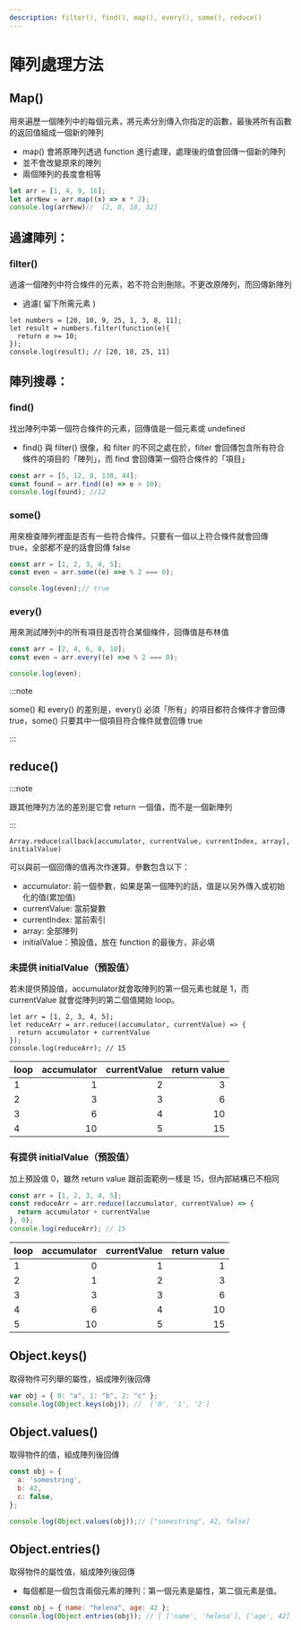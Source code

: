 ```yaml
---
description: filter(), find(), map(), every(), some(), reduce()
---
```


# 陣列處理方法

## Map()
用來遍歷一個陣列中的每個元素，將元素分別傳入你指定的函數，最後將所有函數的返回值組成一個新的陣列

* map() 會將原陣列透過 function 進行處理，處理後的值會回傳一個新的陣列
* 並不會改變原來的陣列
* 兩個陣列的長度會相等

```js
let arr = [1, 4, 9, 16];
let arrNew = arr.map((x) => x * 2);
console.log(arrNew)//  [2, 8, 18, 32]
```

## 過濾陣列：
### filter()
過濾一個陣列中符合條件的元素，若不符合則刪除。不更改原陣列，而回傳新陣列
* 過濾( 留下所需元素 )
```
let numbers = [20, 10, 9, 25, 1, 3, 8, 11]; 
let result = numbers.filter(function(e){ 
  return e >= 10; 
}); 
console.log(result); // [20, 10, 25, 11]
```
## 陣列搜尋：
### find()
找出陣列中第一個符合條件的元素，回傳值是一個元素或 undefined
* find() 與 filter() 很像，和 filter 的不同之處在於，filter 會回傳包含所有符合條件的項目的「陣列」，而 find 會回傳第一個符合條件的「項目」

```js
const arr = [5, 12, 8, 130, 44];
const found = arr.find((e) => e > 10);
console.log(found); //12
```

### some()
用來檢查陣列裡面是否有一些符合條件。只要有一個以上符合條件就會回傳 true，全部都不是的話會回傳 false
```js
const arr = [1, 2, 3, 4, 5];
const even = arr.some((e) =>e % 2 === 0);

console.log(even);// true
```

### every()
用來測試陣列中的所有項目是否符合某個條件，回傳值是布林值
```js
const arr = [2, 4, 6, 8, 10];
const even = arr.every((e) =>e % 2 === 0);

console.log(even);
```
:::note

some() 和 every() 的差別是，every() 必須「所有」的項目都符合條件才會回傳 true，some() 只要其中一個項目符合條件就會回傳 true

:::

## reduce()
:::note

跟其他陣列方法的差別是它會 return 一個值，而不是一個新陣列

:::
```
Array.reduce(callback[accumulator, currentValue, currentIndex, array], initialValue)

```
可以與前一個回傳的值再次作運算。參數包含以下：
* accumulator: 前一個參數，如果是第一個陣列的話，值是以另外傳入或初始化的值(累加值)
* currentValue: 當前變數
* currentIndex: 當前索引
* array: 全部陣列
* initialValue：預設值，放在 function 的最後方，非必填


### 未提供 initialValue（預設值）
若未提供預設值，accumulator就會取陣列的第一個元素也就是 1，而 currentValue 就會從陣列的第二個值開始 loop。
```
let arr = [1, 2, 3, 4, 5];
let reduceArr = arr.reduce((accumulator, currentValue) => {
  return accumulator + currentValue
});
console.log(reduceArr); // 15
```

| loop | accumulator | currentValue | return value |
| :---- | ----: | ----: | ----: |
| 1 | 1 | 2 | 3 |
| 2 | 3 | 3 | 6 |
| 3 | 6 | 4 | 10 |
| 4 | 10 | 5 | 15 |

### 有提供 initialValue（預設值）
加上預設值 0，雖然 return value 跟前面範例一樣是 15，但內部結構已不相同
```js
const arr = [1, 2, 3, 4, 5];
const reduceArr = arr.reduce((accumulator, currentValue) => {
  return accumulator + currentValue
}, 0);
console.log(reduceArr); // 15
```

| loop | accumulator | currentValue | return value |
| :---- | ----: | ----: | ----: |
| 1 | 0 | 1 | 1 |
| 2 | 1 | 2 | 3 |
| 3 | 3 | 3 | 6 |
| 4 | 6 | 4 | 10 |
| 5 | 10 | 5 | 15 |

## Object.keys()
取得物件可列舉的屬性，組成陣列後回傳
```js
var obj = { 0: "a", 1: "b", 2: "c" };
console.log(Object.keys(obj)); //  ['0', '1', '2']
```

## Object.values()
取得物件的值，組成陣列後回傳
```js
const obj = {
  a: 'somestring',
  b: 42,
  c: false,
};

console.log(Object.values(obj));// ["somestring", 42, false]
```

## Object.entries()
取得物件的屬性值，組成陣列後回傳
* 每個都是一個包含兩個元素的陣列：第一個元素是屬性，第二個元素是值。

```js
const obj = { name: "helena", age: 42 };
console.log(Object.entries(obj)); // [ ['name', 'helena'], ['age', 42] ]

```